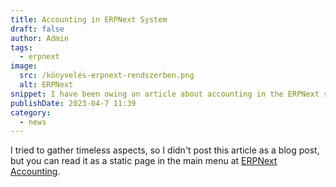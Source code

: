 ```yaml
---
title: Accounting in ERPNext System
draft: false
author: Admin
tags:
  - erpnext
image:
  src: /könyvelés-erpnext-rendszerben.png
  alt: ERPNext
snippet: I have been owing an article about accounting in the ERPNext system for a long time, where I have compiled some aspects that may be useful to others as well.
publishDate: 2023-04-7 11:39
category:
  - news
---
```


<p>I tried to gather timeless aspects, so I didn't post this article as a blog post, but you can read it as a static page in the main menu at <a href="https://www.monolithon.com/accounting" rel="noopener noreferrer">ERPNext Accounting</a>.</p>
